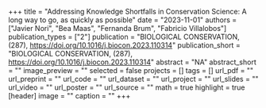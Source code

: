 +++
title = "Addressing Knowledge Shortfalls in Conservation Science: A long way to go, as quickly as possible"
date = "2023-11-01"
authors = ["Javier Nori", "Bea Maas", "Fernanda Brum", "Fabricio Villalobos"]
publication_types = ["2"]
publication = "BIOLOGICAL CONSERVATION, (287), https://doi.org/10.1016/j.biocon.2023.110314"
publication_short = "BIOLOGICAL CONSERVATION, (287), https://doi.org/10.1016/j.biocon.2023.110314"
abstract = "NA"
abstract_short = ""
image_preview = ""
selected = false
projects = []
tags = []
url_pdf = ""
url_preprint = ""
url_code = ""
url_dataset = ""
url_project = ""
url_slides = ""
url_video = ""
url_poster = ""
url_source = ""
math = true
highlight = true
[header]
image = ""
caption = ""
+++
